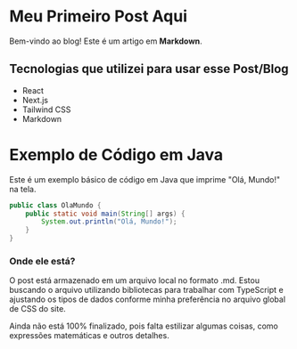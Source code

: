 # Meu Primeiro Post Aqui

Bem-vindo ao blog! Este é um artigo em **Markdown**.

## Tecnologias que utilizei para usar esse Post/Blog
- React
- Next.js
- Tailwind CSS
- Markdown

# Exemplo de Código em Java

Este é um exemplo básico de código em Java que imprime "Olá, Mundo!" na tela.

```java
public class OlaMundo {
    public static void main(String[] args) {
        System.out.println("Olá, Mundo!");
    }
}
```

### Onde ele está?

O post está armazenado em um arquivo local no formato .md. Estou buscando o arquivo utilizando bibliotecas para trabalhar com TypeScript e ajustando os tipos de dados conforme minha preferência no arquivo global de CSS do site.

Ainda não está 100% finalizado, pois falta estilizar algumas coisas, como expressões matemáticas e outros detalhes.
